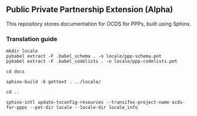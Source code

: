 Public Private Partnership Extension (Alpha)
-------------------------------------------

This repository stores documentation for OCDS for PPPs, built using Sphinx.

### Translation guide

```
mkdir locale
pybabel extract -F .babel_schema . -o locale/ppp-schema.pot
pybabel extract -F .babel_codelists . -o locale/ppp-codelists.pot

cd docs

sphinx-build -b gettext . ../locale/

cd ..

sphinx-intl update-txconfig-resources --transifex-project-name ocds-for-ppps --pot-dir locale --locale-dir locale_info

```
